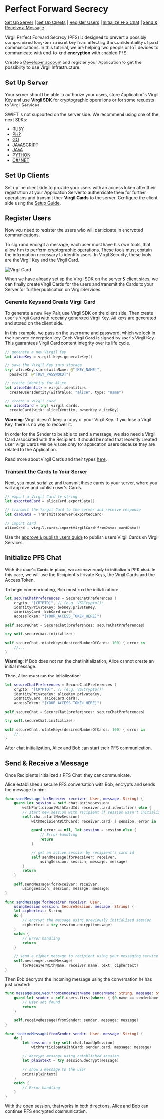 # Perfect Forward Secrecy

[Set Up Server](#head1) | [Set Up Clients](#head2) | [Register Users](#head3) | [Initialize PFS Chat](#head4) | [Send & Receive a Message](#head5)

Virgil Perfect Forward Secrecy (PFS) is designed to prevent a possibly compromised long-term secret key from affecting the confidentiality of past communications. In this tutorial, we are helping two people or IoT devices to communicate with end-to-end **encryption** with enabled PFS.

Create a [Developer account](https://developer.virgilsecurity.com/account/signup) and register your Application to get the possibility to use Virgil Infrastructure.

## <a name="head1"></a> Set Up Server
Your server should be able to authorize your users, store Application's Virgil Key and use **Virgil SDK** for cryptographic operations or for some requests to Virgil Services.

SWIFT is not supported on the server side.
We recommend using one of the next SDKs:
* [RUBY](https://github.com/VirgilSecurity/virgil-sdk-ruby/tree/v4)
* [PHP](https://github.com/VirgilSecurity/virgil-sdk-php/tree/v4)
* [GO](https://github.com/VirgilSecurity/virgil-crypto-go/tree/v4)
* [JAVASCRIPT](https://github.com/VirgilSecurity/virgil-sdk-javascript/tree/v4)
* [JAVA](https://github.com/VirgilSecurity/virgil-sdk-java-android/tree/v4)
* [PYTHON](https://github.com/VirgilSecurity/virgil-sdk-python/tree/v4)
* [C#/.NET](https://github.com/VirgilSecurity/virgil-sdk-net/tree/v4)


## <a name="head2"></a> Set Up Clients
Set up the client side to provide your users with an access token after their registration at your Application Server to authenticate them for further operations and transmit their **Virgil Cards** to the server. Configure the client side using the [Setup Guide](/docs/guides/configuration/client-side-pfs).



## <a name="head3"></a> Register Users
Now you need to register the users who will participate in encrypted communications.

To sign and encrypt a message, each user must have his own tools, that allow him to perform cryptographic operations. These tools must contain the information necessary to identify users. In Virgil Security, these tools are the Virgil Key and the Virgil Card.

![Virgil Card](https://github.com/VirgilSecurity/virgil-sdk-swift/blob/docs-review/docs/img/Card_introduct.png "Create Virgil Card")

When we have already set up the Virgil SDK on the server & client sides, we can finally create Virgil Cards for the users and transmit the Cards to your Server for further publication on Virgil Services.


### Generate Keys and Create Virgil Card
To generate a new Key Pair, use Virgil SDK on the client side. Then create user's Virgil Card with recently generated Virgil Key. All keys are generated and stored on the client side.

In this example, we pass on the username and password, which we lock in their private encryption key. Each Virgil Card is signed by user's Virgil Key. This guarantees Virgil Card content integrity over its life cycle.

```swift
// generate a new Virgil Key
let aliceKey = virgil.keys.generateKey()

// save the Virgil Key into storage
try! aliceKey.store(withName: @"[KEY_NAME]",
  password: @"[KEY_PASSWORD]")

// create identity for Alice
let aliceIdentity = virgil.identities.
  createUserIdentity(withValue: "alice", type: "name")

// create a Virgil Card
var aliceCard = try! virgil.cards.
  createCard(with: aliceIdentity, ownerKey:aliceKey)
```

**Warning**: Virgil doesn't keep a copy of your Virgil Key. If you lose a Virgil Key, there is no way to recover it.

In order for the Sender to be able to send a message, we also need a Virgil Card associated with the Recipient. It should be noted that recently created user Virgil Cards will be visible only for application users because they are related to the Application.

Read more about Virgil Cards and their types [here](https://github.com/VirgilSecurity/virgil-sdk-swift/blob/docs-review/docs/guides/virgil-card/creating-card.md).


### Transmit the Cards to Your Server

Next, you must serialize and transmit these cards to your server, where you will approve and publish user's Cards.

```swift
// export a Virgil Card to string
let exportedCard = aliceCard.exportData()

// transmit the Virgil Card to the server and receive response
let cardData = TransmitToServer(exportedCard)

// import card
aliceCard = virgil.cards.importVirgilCard(fromData: cardData)!
```

Use the [approve & publish users guide](https://github.com/VirgilSecurity/virgil-sdk-swift/blob/docs-review/docs/guides/configuration/server-configuration.md) to publish users Virgil Cards on Virgil Services.



## <a name="head4"></a> Initialize PFS Chat
With the user's Cards in place, we are now ready to initialize a PFS chat. In this case, we will use the Recipient's Private Keys, the Virgil Cards and the Access Token.

To begin communicating, Bob must run the initialization:

```swift
let secureChatPreferences = SecureChatPreferences (
    crypto: "[CRYPTO]", // (e.g. VSSCrypto())
    identityPrivateKey: bobKey.privateKey,
    identityCard: bobCard.card!,
    accessToken: "[YOUR_ACCESS_TOKEN_HERE]")

self.secureChat = SecureChat(preferences: secureChatPreferences)

try self.secureChat.initialize()

self.secureChat.rotateKeys(desiredNumberOfCards: 100) { error in
	//...
}
```

**Warning**: If Bob does not run the chat initialization, Alice cannot create an initial message.

Then, Alice must run the initialization:

```swift
let secureChatPreferences = SecureChatPreferences (
    crypto: "[CRYPTO]", // (e.g. VSSCrypto())
    identityPrivateKey: aliceKey.privateKey,
    identityCard: aliceCard.card!,
    accessToken: "[YOUR_ACCESS_TOKEN_HERE]")

self.secureChat = SecureChat(preferences: secureChatPreferences)

try self.secureChat.initialize()

self.secureChat.rotateKeys(desiredNumberOfCards: 100) { error in
	//...
}
```


After chat initialization, Alice and Bob can start their PFS communication.

## <a name="head5"></a> Send & Receive a Message

Once Recipients initialized a PFS Chat, they can communicate.

Alice establishes a secure PFS conversation with Bob, encrypts and sends the message to him:

```swift
func sendMessage(forReceiver receiver: User, message: String) {
    guard let session = self.chat.activeSession(
        withParticipantWithCardId: receiver.card.identifier) else {
        // start new session with recipient if session wasn't initialized yet
        self.chat.startNewSession(
            withRecipientWithCard: receiver.card) { session, error in

            guard error == nil, let session = session else {
                // Error handling
                return
            }

            // get an active session by recipient's card id
            self.sendMessage(forReceiver: receiver,
                usingSession: session, message: message)
        }
        return
    }

    self.sendMessage(forReceiver: receiver,
        usingSession: session, message: message)
}

func sendMessage(forReceiver receiver: User,
    usingSession session: SecureSession, message: String) {
    let ciphertext: String
    do {
        // encrypt the message using previously initialized session
        ciphertext = try session.encrypt(message)
    }
    catch {
        // Error handling
        return
    }

    // send a cipher message to recipient using your messaging service
    self.messenger.sendMessage(
        forReceiverWithName: receiver.name, text: ciphertext)
}
```


Then Bob decrypts the incoming message using the conversation he has just created:


```swift
func messageReceived(fromSenderWithName senderName: String, message: String) {
    guard let sender = self.users.first(where: { $0.name == senderName }) else {
        // User not found
        return
    }

    self.receiveMessage(fromSender: sender, message: message)
}

func receiveMessage(fromSender sender: User, message: String) {
    do {
        let session = try self.chat.loadUpSession(
            withParticipantWithCard: sender.card, message: message)

        // decrypt message using established session
        let plaintext = try session.decrypt(message)

        // show a message to the user
        print(plaintext)
    }
    catch {
        // Error handling
    }
}
```


With the open session, that works in both directions, Alice and Bob can continue PFS encrypted communication.
